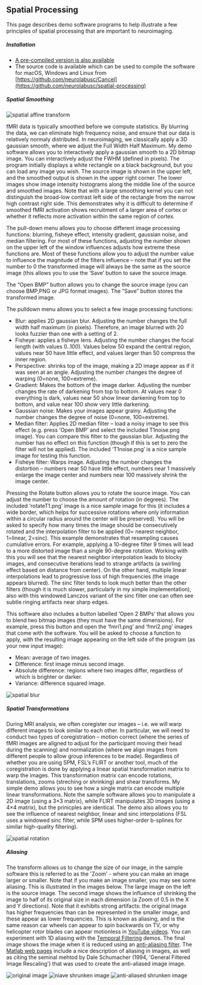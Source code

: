 ## Spatial Processing

This page describes demo software programs to help illustrate a few principles of spatial processing that are important to neuroimaging.

##### Installation

 - [A pre-compiled version is also available](https://github.com/neurolabusc/spatial-processing/releases)
 - The source code is available which can be used to compile the software for macOS, Windows and Linux from [https://github.com/neurolabusc/Cancel](https://github.com/neurolabusc/spatial-processing)

##### Spatial Smoothing

![spatial affine transform](spatial.jpg)
   
fMRI data is typically smoothed before we compute statistics. By blurring the data, we can eliminate high frequency noise, and ensure that our data is relatively normaly distributed. In neuroimaging, we classically apply a 3D gaussian smooth, where we adjust the Full Width Half Maximum. My demo software allows you to interactively apply a gaussian smooth to a 2D bitmap image. You can interactively adjust the FWHM (defined in pixels). The program initially displays a white rectangle on a black background, but you can load any image you wish. The source image is shown in the upper left, and the smoothed output is shown in the upper right corner. The lower images show image intensity histograms along the middle line of the source and smoothed images. Note that with a large smoothing kernel you can not distinguish the broad-low contrast left side of the rectangle from the narrow high contrast right side. This demonstrates why it is difficult to determine if smoothed fMRI activation shows recruitment of a larger area of cortex or whether it reflects more activation within the same region of cortex.

The pull-down menu allows you to choose different image processing functions: blurring, fisheye effect, intensity gradient, gaussian noise, and median filtering. For most of these functions, adjusting the number shown on the upper left of the window influences adjusts how extreme these functions are. Most of these functions allow you to adjust the number value to influence the magnitude of the filters influence – note that if you set the number to 0 the transformed image will always be the same as the source image (this allows you to use the ‘Save’ button to save the source image.

The “Open BMP” button allows you to change the source image (you can choose BMP,PNG or JPG format images). The “Save” button stores the transformed image.

The pulldown menu allows you to select a few image processing functions:

 - Blur: applies 2D gaussian blur. Adjusting the number changes the full width half maximum (in pixels). Therefore, an image blurred with 20 looks fuzzier than one with a setting of 2.
 - Fisheye: applies a fisheye lens. Adjusting the number changes the focal length (with values 0..100). Values below 50 expand the central region, values near 50 have little effect, and values larger than 50 compress the inner region.
 - Perspective: shrinks top of the image, making a 2D image appear as if it was seen at an angle. Adjusting the number changes the degree of warping (0=none, 100=extreme).
 - Gradient: Makes the bottom of the image darker. Adjusting the number changes the rate of darkening from top to bottom. At values near 0 everything is dark, values near 50 show linear darkening from top to bottom, and value near 100 show very little darkening.
 - Gaussian noise: Makes your images appear grainy. Adjusting the number changes the degree of noise (0=none, 100=extreme).
 - Median filter: Applies 2D median filter – load a noisy image to see this effect (e.g. press ‘Open BMP’ and select the included T1noise.png image). You can compare this filter to the gaussian blur. Adjusting the number has no effect on this function (though if this is set to zero the filter will not be applied). The included ‘T1noise.png’ is a nice sample image for testing this function.
 - Fisheye filter: Warps image. Adjusting the number changes the distortion – numbers near 50 have little effect, numbers near 1 massively enlarge the image center and numbers near 100 massively shrink the image center.

Pressing the Rotate button allows you to rotate the source image. You can adjust the number to choose the amount of rotation (in degrees). The included ‘rotateT1.png’ image is a nice sample image for this (it includes a wide border, which helps for successive rotations where only information within a circular radius around the center will be preserved). You will be asked to specify how many times the image should be consecutively rotated and the interpolation filter to be applied (0= nearest neighbor, 1=linear, 2=sinc). This example demonstrates that resampling causes cumulative errors. For example, applying a 10-degree filter 9 times will lead to a more distorted image than a single 90-degree rotation. Working with this you will see that the nearest neighbor interpolation leads to blocky images, and consecutive iterations lead to strange artifacts (a swirling effect based on distance from center). On the other hand, multiple linear interpolations lead to progressive loss of high frequencies (the image appears blurred). The sinc filter tends to look much better than the other filters (though it is much slower, particularly in my simple implementation), also with this windowed Lanczos variant of the sinc filter one can often see subtle ringing artifacts near sharp edges.

This software also includes a button labelled ‘Open 2 BMPs’ that allows you to blend two bitmap images (they must have the same dimensions). For example, press this button and open the ‘fmri1.png’ and ‘fmri2.png’ images that come with the software. You will be asked to choose a function to apply, with the resulting image appearing on the left side of the program (as your new input image):

 - Mean: average of two images.
 - Difference: first image minus second image.
 - Absolute difference: regions where two images differ, regardless of which is brighter or darker.
 - Variance: difference squared image.

![spatial blur](spatial.png)

##### Spatial Transformations

During MRI analysis, we often coregister our images – i.e. we will warp different images to look similar to each other. In particular, we will need to conduct two types of coregistration – motion correct (where the series of fMRI images are aligned to adjust for the participant moving their head during the scanning) and normalization (where we align images from different people to allow group inferences to be made). Regardless of whether you are using SPM, FSL’s FLIRT or another tool, much of the coregistration is done by applying a linear spatial transformation matrix to warp the images. This transformation matrix can encode rotations, translations, zooms (streching or shrinking) and shear transforms. My simple demo allows you to see how a single matrix can encode multiple linear transformations. Note the sample software allows you to manipulate a 2D image (using a 3×3 matrix), while FLIRT manipulates 3D images (using a 4×4 matrix), but the prinicples are identical. The demo also allows you to see the influence of nearest neighbor, linear and sinc interpolations (FSL uses a windowed sinc filter, while SPM uses higher-order b-splines for similar high-quality filtering).

![spatial rotation](rotate.png)

##### Aliasing

The transform allows us to change the size of our image, in the sample software this is referred to as the 'Zoom' - where you can make an image larger or smaller. Note that if you make an image smaller, you may see some aliasing. This is illustrated in the images below. The large image on the left is the source image. The second image shows the influence of shrinking the image to half of its original size in each dimension (a Zoom of 0.5 in the X and Y directions). Note that it exhibits strong artifacts: the original image has higher frequencies than can be represented in the smaller image, and these appear as lower frequencies. This is known as aliasing, and is the same reason car wheels can appear to spin backwards on TV, or why helicopter rotor blades can appear motionless in [YouTube videos](https://www.youtube.com/watch?v=R-IVw8OKjvQ). You can experiment with 1D aliasing with the [Temporal Filtering](https://github.com/neurolabusc/biquad-filter) demos. The final image shows the image when it is reduced using an [anti-aliasing filter](https://nbviewer.jupyter.org/urls/dl.dropbox.com/s/s0nw827nc4kcnaa/Aliasing.ipynb). The  [Matlab web pages](https://blogs.mathworks.com/steve/2017/01/16/aliasing-and-image-resizing-part-3/) include a nice description of aliasing in images, as well as citing the seminal mehtod by Dale Schumacher (1994, 'General Filtered Image Rescaling') that was used to create the anti-aliased image image.

![original image](Alias256.png)
![niave shrunken image](Alias128.png)
![anti-aliased shrunken image](Alias128aa.png)